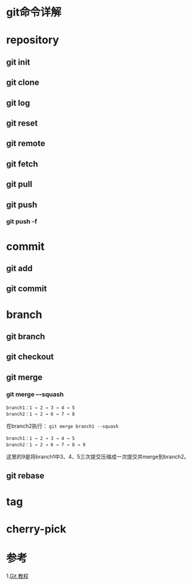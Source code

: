 # git命令详解

# repository
## git init

## git clone

## git log

## git reset

## git remote
## git fetch

## git pull

## git push
### git push -f

# commit
## git add

## git commit



# branch
## git branch

## git checkout


## git merge
### git merge –-squash
```
branch1：1 → 2 → 3 → 4 → 5
branch2：1 → 2 → 6 → 7 → 8
```

在branch2执行：
`git merge branch1 --squash`

```
branch1：1 → 2 → 3 → 4 → 5
branch2：1 → 2 → 6 → 7 → 8 → 9
```

这里的9是将branch1中3、4、5三次提交压缩成一次提交并merge到branch2。

## git rebase

# tag

# cherry-pick

# 参考
1.[Git 教程](https://www.runoob.com/git/git-tutorial.html)
